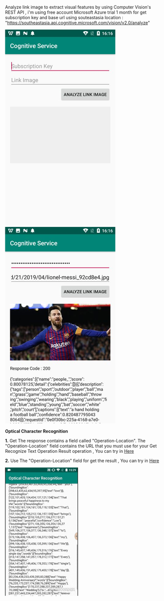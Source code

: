 Analyze link image to extract visual features by using Computer Vision's REST API , i'm using free account Microsoft Azure trial 1 month for get subscription key and base url using souteastasia location : "https://southeastasia.api.cognitive.microsoft.com/vision/v2.0/analyze"

![alt text](https://github.com/bdgit08/cognitiveservice/blob/master/example%20image/402d529b-3b70-4849-8dfc-a48598ba0fd8.jpg) ![alt text](https://github.com/bdgit08/cognitiveservice/blob/master/example%20image/screenshoot2.jpg)

**Optical Character Recognition**

**1.** Get The response contains a field called "Operation-Location". The "Operation-Location" field contains the URL that you must use for your Get Recognize Text Operation Result operation 
       , You can try in [Here](https://southeastasia.dev.cognitive.microsoft.com/docs/services/5adf991815e1060e6355ad44/operations/587f2c6a154055056008f200)
       
**2.** Use The "Operation-Location" field for get the result 
       , You can try in [Here](https://southeastasia.dev.cognitive.microsoft.com/docs/services/5adf991815e1060e6355ad44/operations/587f2cf1154055056008f201)

![](https://github.com/bdgit08/cognitiveservice/blob/master/example%20image/20190506_161819.gif)
